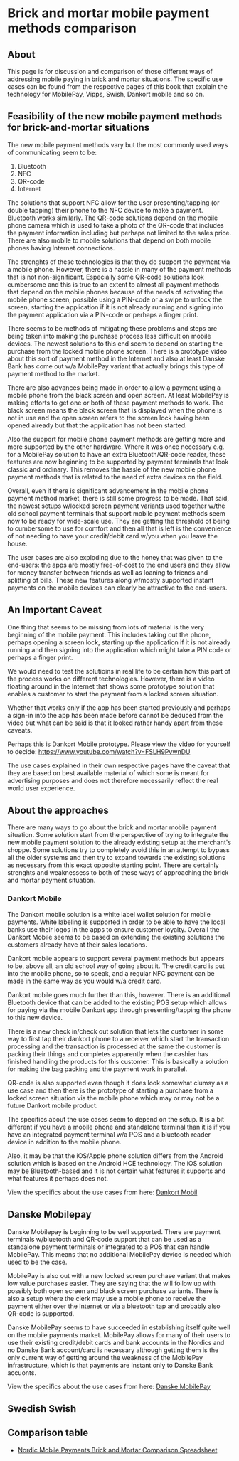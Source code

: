 # Brick and mortar mobile payment methods comparison

## About

This page is for discussion and comparison of those different ways of addressing mobile paying in brick and mortar situations. The specific use cases can be found from the respective pages of this book that explain the technology for MobilePay, Vipps, Swish, Dankort mobile and so on.

## Feasibility of the new mobile payment methods for brick-and-mortar situations

The new mobile payment methods vary but the most commonly used ways of communicating seem to be:

1. Bluetooth
2. NFC
3. QR-code
4. Internet

The solutions that support NFC allow for the user presenting/tapping (or double tapping) their phone to the NFC device to make a payment. Bluetooth works similarly. The QR-code solutions depend on the mobile phone camera which is used to take a photo of the QR-code that includes the payment information including but perhaps not limited to the sales price. There are also mobile to mobile solutions that depend on both mobile phones having Internet connections.

The strenghts of these technologies is that they do support the payment via a mobile phone. However, there is a hassle in many of the payment methods that is not non-significant. Especially some QR-code solutions look cumbersome and this is true to an extent to almost all payment methods that depend on the mobile phones because of the needs of activating the mobile phone screen, possible using a PIN-code or a swipe to unlock the screen, starting the application if it is not already running and signing into the payment application via a PIN-code or perhaps a finger print.

There seems to be methods of mitigating these problems and steps are being taken into making the purchase process less difficult on mobile devices. The newest solutions to this end seem to depend on starting the purchase from the locked mobile phone screen. There is a prototype video about this sort of payment method in the Internet and also at least Danske Bank has come out w/a MobilePay variant that actually brings this type of payment method to the market.

There are also advances being made in order to allow a payment using a mobile phone from the black screen and open screen. At least MobilePay is making efforts to get one or both of these payment methods to work. The black screen means the black screen that is displayed when the phone is not in use and the open screen refers to the screen lock having been opened already but that the application has not been started.

Also the support for mobile phone payment methods are getting more and more supported by the other hardware. Where it was once necessary e.g. for a MobilePay solution to have an extra Bluetooth/QR-code reader, these features are now beginning to be supported by payment terminals that look classic and ordinary. This removes the hassle of the new mobile phone payment methods that is related to the need of extra devices on the field.

Overall, even if there is significant advancement in the mobile phone payment method market, there is still some progress to be made. That said, the newest setups w/locked screen payment variants used together w/the old school payment terminals that support mobile payment methods seem now to be ready for wide-scale use. They are getting the threshold of being to cumbersome to use for comfort and then all that is left is the convenience of not needing to have your credit/debit card w/you when you leave the house.

The user bases are also exploding due to the honey that was given to the end-users: the apps are mostly free-of-cost to the end users and they allow for money transfer between friends as well as loaning to friends and splitting of bills. These new features along w/mostly supported instant payments on the mobile devices can clearly be attractive to the end-users.

## An Important Caveat

One thing that seems to be missing from lots of material is the very beginning of the mobile payment. This includes taking out the phone, perhaps opening a screen lock, starting up the application if it is not already running and then signing into the application which might take a PIN code or perhaps a finger print.

We would need to test the solutioins in real life to be certain how this part of the process works on different technologies. However, there is a video floating around in the Internet that shows some prototype solution that enables a customer to start the payment from a locked screen situation.

Whether that works only if the app has been started previously and perhaps a sign-in into the app has been made before cannot be deduced from the video but what can be said is that it looked rather handy apart from these caveats.

Perhaps this is Dankort Mobile prototype. Please view the video for yourself to decide: https://www.youtube.com/watch?v=FSLH9PvwnDU

The use cases explained in their own respective pages have the caveat that they are based on best available material of which some is meant for advertising purposes and does not therefore necessarily reflect the real world user experience.


## About the approaches

There are many ways to go about the brick and mortar mobile payment situation. Some solution start from the perspective of trying to integrate the new mobile payment solution to the already existing setup at the merchant's shoppe. Some solutions try to completely avoid this in an attempt to bypass all the older systems and then try to expand towards the existing solutions as necessary from this exact opposite starting point. There are certainly strenghts and weaknessess to both of these ways of approaching the brick and mortar payment situation.

### Dankort Mobile

The Dankort mobile solution is a white label wallet solution for mobile payments. White labeling is supported in order to be able to have the local banks use their logos in the apps to ensure customer loyalty. Overall the Dankort Mobile seems to be based on extending the existing solutions the customers already have at their sales locations.

Dankort mobile appears to support several payment methods but appears to be, above all, an old school way of going about it. The credit card is put into the mobile phone, so to speak, and a regular NFC payment can be made in the same way as you would w/a credit card.

Dankort mobile goes much further than this, however. There is an additional Bluetooth device that can be added to the existing POS setup which allows for paying via the mobile Dankort app through presenting/tapping the phone to this new device.

There is a new check in/check out solution that lets the customer in some way to first tap their dankort phone to a receiver which start the transaction processing and the transaction is processed at the same the customer is packing their things and completes apparently when the cashier has finished handling the products for this customer. This is basically a solution for making the bag packing and the payment work in parallel.

QR-code is also supported even though it does look somewhat clumsy as a use case and then there is the prototype of starting a purchase from a locked screen situation via the mobile phone which may or may not be a future Dankort mobile product.

The specifics about the use cases seem to depend on the setup. It is a bit different if you have a mobile phone and standalone terminal than it is if you have an integrated payment terminal w/a POS and a bluetooth reader device in addition to the mobile phone.

Also, it may be that the iOS/Apple phone solution differs from the Android solution which is based on the Android HCE technology. The iOS solution may be Bluetooth-based and it is not certain what features it supports and what features it perhaps does not.

View the specifics about the use cases from here: [Dankort Mobil](../dankort/dankortmobil/README.md)

## Danske Mobilepay

Danske Mobilepay is beginning to be well supported. There are payment terminals w/bluetooth and QR-code support that can be used as a standalone payment terminals or integrated to a POS that can handle MobilePay. This means that no additional MobilePay device is needed which used to be the case.

MobilePay is also out with a new locked screen purchase variant that makes low value purchases easier. They are saying that the will follow up with possibly both open screen and black screen purchase variants. There is also a setup where the clerk may use a mobile phone to receive the payment either over the Internet or via a bluetooth tap and probably also QR-code is supported.

Danske MobilePay seems to have succeeded in establishing itself quite well on the mobile payments market. MobilePay allows for many of their users to use their existing credit/debit cards and bank accounts in the Nordics and no Danske Bank account/card is necessary although getting them is the only current way of getting around the weakness of the MobilePay infrastructure, which is that payments are instant only to Danske Bank accuonts.

View the specifics about the use cases from here: [Danske MobilePay](../mobilepay/README.md)

## Swedish Swish

## Comparison table

* [Nordic Mobile Payments Brick and Mortar Comparison Spreadsheet](https://github.com/poplatek/payment-methods-book/blob/master/nordic-brick-and-mortar-comparison.ods)




